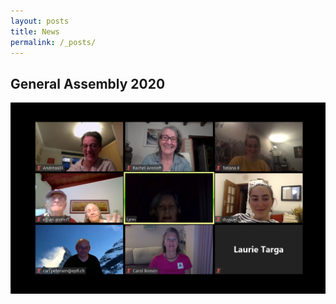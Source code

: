 ```yaml
---
layout: posts
title: News
permalink: /_posts/
---
```




<h2>General Assembly 2020</h2>
<img src="/images/news/GA042020.png" alt="General Assembly 2020" class="center">



